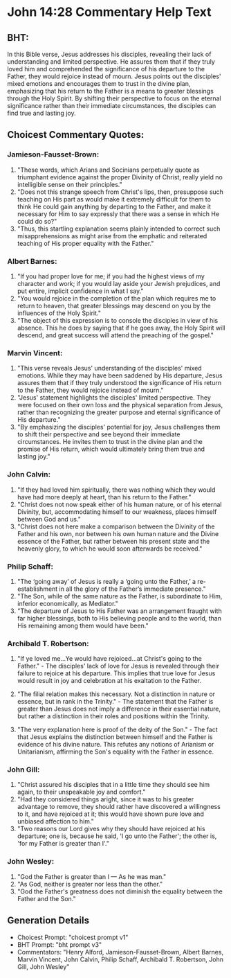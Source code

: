 # John 14:28 Commentary Help Text

## BHT:
In this Bible verse, Jesus addresses his disciples, revealing their lack of understanding and limited perspective. He assures them that if they truly loved him and comprehended the significance of his departure to the Father, they would rejoice instead of mourn. Jesus points out the disciples' mixed emotions and encourages them to trust in the divine plan, emphasizing that his return to the Father is a means to greater blessings through the Holy Spirit. By shifting their perspective to focus on the eternal significance rather than their immediate circumstances, the disciples can find true and lasting joy.

## Choicest Commentary Quotes:
### Jamieson-Fausset-Brown:
1. "These words, which Arians and Socinians perpetually quote as triumphant evidence against the proper Divinity of Christ, really yield no intelligible sense on their principles."
2. "Does not this strange speech from Christ's lips, then, presuppose such teaching on His part as would make it extremely difficult for them to think He could gain anything by departing to the Father, and make it necessary for Him to say expressly that there was a sense in which He could do so?"
3. "Thus, this startling explanation seems plainly intended to correct such misapprehensions as might arise from the emphatic and reiterated teaching of His proper equality with the Father."

### Albert Barnes:
1. "If you had proper love for me; if you had the highest views of my character and work; if you would lay aside your Jewish prejudices, and put entire, implicit confidence in what I say."
2. "You would rejoice in the completion of the plan which requires me to return to heaven, that greater blessings may descend on you by the influences of the Holy Spirit."
3. "The object of this expression is to console the disciples in view of his absence. This he does by saying that if he goes away, the Holy Spirit will descend, and great success will attend the preaching of the gospel."

### Marvin Vincent:
1. "This verse reveals Jesus' understanding of the disciples' mixed emotions. While they may have been saddened by His departure, Jesus assures them that if they truly understood the significance of His return to the Father, they would rejoice instead of mourn."
2. "Jesus' statement highlights the disciples' limited perspective. They were focused on their own loss and the physical separation from Jesus, rather than recognizing the greater purpose and eternal significance of His departure."
3. "By emphasizing the disciples' potential for joy, Jesus challenges them to shift their perspective and see beyond their immediate circumstances. He invites them to trust in the divine plan and the promise of His return, which would ultimately bring them true and lasting joy."

### John Calvin:
1. "If they had loved him spiritually, there was nothing which they would have had more deeply at heart, than his return to the Father."
2. "Christ does not now speak either of his human nature, or of his eternal Divinity, but, accommodating himself to our weakness, places himself between God and us."
3. "Christ does not here make a comparison between the Divinity of the Father and his own, nor between his own human nature and the Divine essence of the Father, but rather between his present state and the heavenly glory, to which he would soon afterwards be received."

### Philip Schaff:
1. "The ‘going away’ of Jesus is really a ‘going unto the Father,’ a re-establishment in all the glory of the Father’s immediate presence."
2. "The Son, while of the same nature as the Father, is subordinate to Him, inferior economically, as Mediator."
3. "The departure of Jesus to His Father was an arrangement fraught with far higher blessings, both to His believing people and to the world, than His remaining among them would have been."

### Archibald T. Robertson:
1. "If ye loved me...Ye would have rejoiced...at Christ's going to the Father." - The disciples' lack of love for Jesus is revealed through their failure to rejoice at his departure. This implies that true love for Jesus would result in joy and celebration at his exaltation to the Father.

2. "The filial relation makes this necessary. Not a distinction in nature or essence, but in rank in the Trinity." - The statement that the Father is greater than Jesus does not imply a difference in their essential nature, but rather a distinction in their roles and positions within the Trinity.

3. "The very explanation here is proof of the deity of the Son." - The fact that Jesus explains the distinction between himself and the Father is evidence of his divine nature. This refutes any notions of Arianism or Unitarianism, affirming the Son's equality with the Father in essence.

### John Gill:
1. "Christ assured his disciples that in a little time they should see him again, to their unspeakable joy and comfort."
2. "Had they considered things aright, since it was to his greater advantage to remove, they should rather have discovered a willingness to it, and have rejoiced at it; this would have shown pure love and unbiased affection to him."
3. "Two reasons our Lord gives why they should have rejoiced at his departure; one is, because he said, 'I go unto the Father'; the other is, 'for my Father is greater than I'."

### John Wesley:
1. "God the Father is greater than I — As he was man."
2. "As God, neither is greater nor less than the other."
3. "God the Father's greatness does not diminish the equality between the Father and the Son."


## Generation Details
- Choicest Prompt: "choicest prompt v1"
- BHT Prompt: "bht prompt v3"
- Commentators: "Henry Alford, Jamieson-Fausset-Brown, Albert Barnes, Marvin Vincent, John Calvin, Philip Schaff, Archibald T. Robertson, John Gill, John Wesley"
